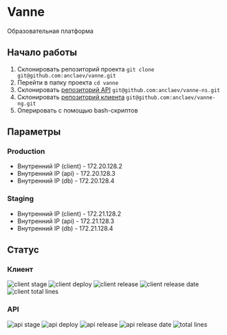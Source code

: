 # Vanne

Образовательная платформа

## Начало работы

1. Склонировать репозиторий проекта
   `git clone git@github.com:anclaev/vanne.git`
2. Перейти в папку проекта `cd vanne`
3. Склонировать [репозиторий API](https://github.com/anclaev/vanne-ns) `git@github.com:anclaev/vanne-ns.git`
4. Склонировать [репозиторий клиента](https://github.com/anclaev/vanne-ng) `git@github.com:anclaev/vanne-ng.git`
4. Оперировать с помощью bash-скриптов

## Параметры
### Production
- Внутренний IP (client) - 172.20.128.2
- Внутренний IP (api) - 172.20.128.3
- Внутренний IP (db) - 172.20.128.4

### Staging
- Внутренний IP (client) - 172.21.128.2
- Внутренний IP (api) - 172.21.128.3
- Внутренний IP (db) - 172.21.128.4

## Статус

### Клиент
![client stage](https://img.shields.io/github/workflow/status/anclaev/vanne-ng/stage?label=client-stage) ![client deploy](https://img.shields.io/github/workflow/status/anclaev/vanne-ng/CI?label=client-deploy) ![client release](https://img.shields.io/github/v/release/anclaev/vanne-ng?include_prereleases&label=client-release) ![client release date](https://img.shields.io/github/release-date/anclaev/vanne-ng) ![client total lines](https://img.shields.io/tokei/lines/github/anclaev/vanne-ng)

### API
![api stage](https://img.shields.io/github/workflow/status/anclaev/vanne-ns/stage?label=api-stage) ![api deploy](https://img.shields.io/github/workflow/status/anclaev/vanne-ns/CI?label=api-deploy) ![api release](https://img.shields.io/github/v/release/anclaev/vanne-ns?include_prereleases&label=api-release) ![api release date](https://img.shields.io/github/release-date/anclaev/vanne-ns) ![total lines](https://img.shields.io/tokei/lines/github/anclaev/vanne-ns)
